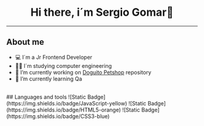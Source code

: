 <div align="center">
<h1 align="center">Hi there, i´m Sergio Gomar👋</h1>
</div>
<hr>

## About me 
- 💻 I´m a Jr Frontend Developer
- 👨‍💻 I´m studying computer engineering
- 🐶 I’m currently working on [Doguito Petshop](https://github.com/serigio04/DoguitoPetshop) repository 
- 🌱 I’m currently learning Qa 
<br> 
## Languages and tools
![Static Badge](https://img.shields.io/badge/JavaScript-yellow)
![Static Badge](https://img.shields.io/badge/HTML5-orange)
![Static Badge](https://img.shields.io/badge/CSS3-blue)

